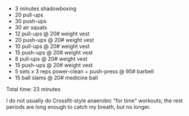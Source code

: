 - 3 minutes shadowboxing
- 20 pull-ups
- 30 push-ups
- 30 air squats
- 12 pull-ups @ 20# weight vest
- 20 push-ups @ 20# weight vest
- 10 pull-ups @ 20# weight vest
- 15 push-ups @ 20# weight vest
- 8 pull-ups @ 20# weight vest
- 15 push-ups @ 20# weight vest
- 5 sets x 3 reps power-clean + push-press @ 95# barbell
- 15 ball slams @ 20# medicine ball

Total time: 23 minutes

I do not usually do Crossfit-style anaerobic "for time" workouts; the rest periods are long enough to catch my breath, but no longer.
